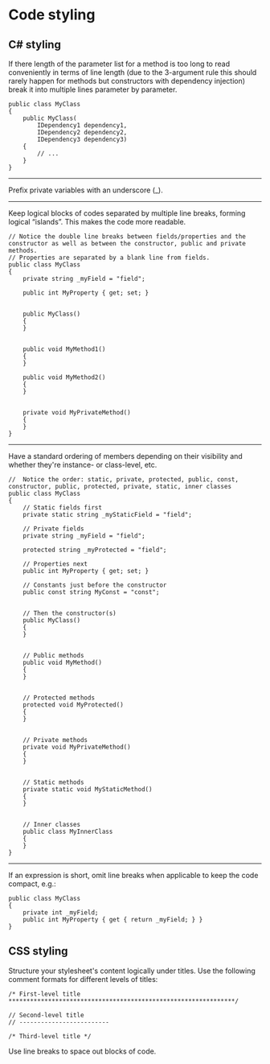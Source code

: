 # Code styling



## C\# styling

If there length of the parameter list for a method is too long to read conveniently in terms of line length (due to the 3-argument rule this should rarely happen for methods but constructors with dependency injection) break it into multiple lines parameter by parameter.

    public class MyClass
    {
        public MyClass(
            IDependency1 dependency1,
            IDependency2 dependency2,
            IDependency3 dependency3)
        {
            // ...
        }
    }

----------

Prefix private variables with an underscore (_).

----------

Keep logical blocks of codes separated by multiple line breaks, forming logical “islands”. This makes the code more readable.

    // Notice the double line breaks between fields/properties and the constructor as well as between the constructor, public and private methods.
    // Properties are separated by a blank line from fields.
    public class MyClass
    {
        private string _myField = "field";

        public int MyProperty { get; set; }


        public MyClass()
        {
        }


        public void MyMethod1()
        {
        }

        public void MyMethod2()
        {
        }


        private void MyPrivateMethod()
        {
        }
    }


----------

Have a standard ordering of members depending on their visibility and whether they're instance- or class-level, etc.

    //  Notice the order: static, private, protected, public, const, constructor, public, protected, private, static, inner classes
    public class MyClass
    {
        // Static fields first
        private static string _myStaticField = "field";

        // Private fields
        private string _myField = "field";

        protected string _myProtected = "field";

        // Properties next
        public int MyProperty { get; set; }

        // Constants just before the constructor
        public const string MyConst = "const";


        // Then the constructor(s)
        public MyClass()
        {
        }


        // Public methods
        public void MyMethod()
        {
        }


        // Protected methods
        protected void MyProtected()
        {
        }


        // Private methods
        private void MyPrivateMethod()
        {
        }


        // Static methods
        private static void MyStaticMethod()
        {
        }


        // Inner classes
        public class MyInnerClass
        {
        }
    }

----------

If an expression is short, omit line breaks when applicable to keep the code compact, e.g.:

    public class MyClass
    {
        private int _myField;
        public int MyProperty { get { return _myField; } }
    }


## CSS styling

Structure your stylesheet's content logically under titles. Use the following comment formats for different levels of titles:

	/* First-level title
	***************************************************************/
	
	// Second-level title
	// -------------------------
	
	/* Third-level title */

Use line breaks to space out blocks of code.